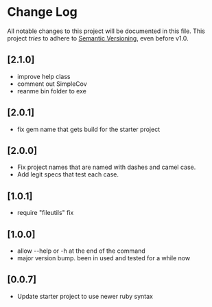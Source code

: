 # Change Log

All notable changes to this project will be documented in this file.
This project *tries* to adhere to [Semantic Versioning](http://semver.org/), even before v1.0.

## [2.1.0]

- improve help class
- comment out SimpleCov
- reanme bin folder to exe

## [2.0.1]

- fix gem name that gets build for the starter project

## [2.0.0]

- Fix project names that are named with dashes and camel case.
- Add legit specs that test each case.

## [1.0.1]

- require "fileutils" fix

## [1.0.0]

- allow --help or -h at the end of the command
- major version bump. been in used and tested for a while now

## [0.0.7]

- Update starter project to use newer ruby syntax
